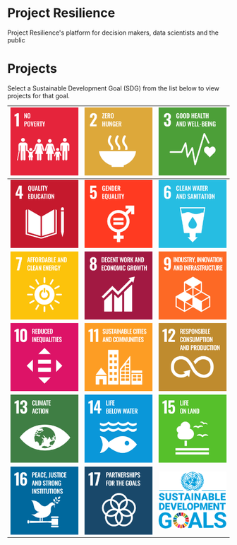 # Project Resilience
Project Resilience's platform for decision makers, data scientists and the public

# Projects

Select a Sustainable Development Goal (SDG) from the list below to view projects for that goal.


| [![Goal 01](images/sdgs/E-WEB-Goal-01.png)](goals/goal_01.md) | [![Goal 02](images/sdgs/E-WEB-Goal-02.png)](goals/goal_02.md) | [![Goal 03](images/sdgs/E-WEB-Goal-03.png)](goals/goal_03.md) |
|---------------------------------------------------------------|---------------------------------------------------------------|---------------------------------------------------------------|
| [![Goal 04](images/sdgs/E-WEB-Goal-04.png)](goals/goal_04.md) | [![Goal 05](images/sdgs/E-WEB-Goal-05.png)](goals/goal_05.md) | [![Goal 06](images/sdgs/E-WEB-Goal-06.png)](goals/goal_06.md) |
| [![Goal 07](images/sdgs/E-WEB-Goal-07.png)](goals/goal_07.md) | [![Goal 08](images/sdgs/E-WEB-Goal-08.png)](goals/goal_08.md) | [![Goal 09](images/sdgs/E-WEB-Goal-09.png)](goals/goal_09.md) |
| [![Goal 10](images/sdgs/E-WEB-Goal-10.png)](goals/goal_10.md) | [![Goal 11](images/sdgs/E-WEB-Goal-11.png)](goals/goal_11.md) | [![Goal 12](images/sdgs/E-WEB-Goal-12.png)](goals/goal_12.md) |
| [![Goal 13](images/sdgs/E-WEB-Goal-13.png)](goals/goal_13.md) | [![Goal 14](images/sdgs/E-WEB-Goal-14.png)](goals/goal_14.md) | [![Goal 15](images/sdgs/E-WEB-Goal-15.png)](goals/goal_15.md) |
| [![Goal 16](images/sdgs/E-WEB-Goal-16.png)](goals/goal_16.md) | [![Goal 17](images/sdgs/E-WEB-Goal-17.png)](goals/goal_17.md) | [![Goal ALL](images/sdgs/global-goals.png)](README.md)        |
